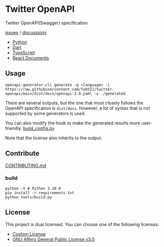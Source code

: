 # Twitter OpenAPI

Twitter OpenAPI(Swagger) specification

[issues](https://github.com/fa0311/twitter-openapi/issues) / [discussions](https://github.com/fa0311/twitter-openapi/discussions)

- [Python](https://github.com/fa0311/twitter_openapi_python)
- [Dart](https://github.com/fa0311/twitter_openapi_dart)
- [TypeScript](https://github.com/fa0311/twitter-openapi-typescript)
- [React Documents](https://github.com/fa0311/twitter-openapi-docs)

## Usage

```shell
openapi-generator-cli generate -g <language> -i https://raw.githubusercontent.com/fa0311/twitter-openapi/main/dist/docs/openapi-3.0.yaml -o ./generated
```

There are several outputs, but the one that most closely follows the OpenAPI specification is `dist/docs`.
However, a lot of syntax that is not supported by some generators is used.

You can also modify the hook to make the generated results more user-friendly. [build_config.py](./tools/build_config.py)

Note that the license also inherits to the output.

## Contribute

[CONTRIBUTING.md](./CONTRIBUTING.md)

### build

```shell
python -V # Python 3.10.8
pip install -r requirements.txt
python tools/build.py
```

## License

This project is dual licensed. You can choose one of the following licenses:

- [Custom License](./LICENSE)
- [GNU Affero General Public License v3.0](./LICENSE.AGPL)
